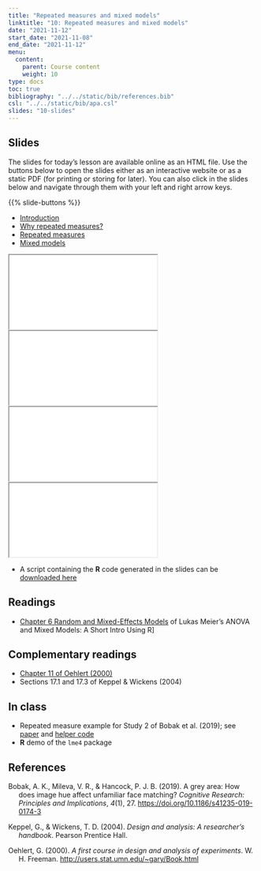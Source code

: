 ```yaml
---
title: "Repeated measures and mixed models"
linktitle: "10: Repeated measures and mixed models"
date: "2021-11-12"
start_date: "2021-11-08"
end_date: "2021-11-12"
menu:
  content:
    parent: Course content
    weight: 10
type: docs
toc: true
bibliography: "../../static/bib/references.bib"
csl: "../../static/bib/apa.csl"
slides: "10-slides"
---
```


## Slides

The slides for today’s lesson are available online as an HTML file. Use the buttons below to open the slides either as an interactive website or as a static PDF (for printing or storing for later). You can also click in the slides below and navigate through them with your left and right arrow keys.

{{% slide-buttons %}}

<ul class="nav nav-tabs" id="slide-tabs" role="tablist">
<li class="nav-item">
<a class="nav-link active" id="introduction-tab" data-toggle="tab" href="#introduction" role="tab" aria-controls="introduction" aria-selected="true">Introduction</a>
</li>
<li class="nav-item">
<a class="nav-link" id="why-repeated-measures-tab" data-toggle="tab" href="#why-repeated-measures" role="tab" aria-controls="why-repeated-measures" aria-selected="false">Why repeated measures?</a>
</li>
<li class="nav-item">
<a class="nav-link" id="repeated-measures-tab" data-toggle="tab" href="#repeated-measures" role="tab" aria-controls="repeated-measures" aria-selected="false">Repeated measures</a>
</li>
<li class="nav-item">
<a class="nav-link" id="mixed-models-tab" data-toggle="tab" href="#mixed-models" role="tab" aria-controls="mixed-models" aria-selected="false">Mixed models</a>
</li>
</ul>

<div id="slide-tabs" class="tab-content">

<div id="introduction" class="tab-pane fade show active" role="tabpanel" aria-labelledby="introduction-tab">

<div class="embed-responsive embed-responsive-16by9">

<iframe class="embed-responsive-item" src="/slides/10-slides.html#1">
</iframe>

</div>

</div>

<div id="why-repeated-measures" class="tab-pane fade" role="tabpanel" aria-labelledby="why-repeated-measures-tab">

<div class="embed-responsive embed-responsive-16by9">

<iframe class="embed-responsive-item" src="/slides/10-slides.html#why-repeated-measures">
</iframe>

</div>

</div>

<div id="repeated-measures" class="tab-pane fade" role="tabpanel" aria-labelledby="repeated-measures-tab">

<div class="embed-responsive embed-responsive-16by9">

<iframe class="embed-responsive-item" src="/slides/10-slides.html#repeated-measures">
</iframe>

</div>

</div>

<div id="mixed-models" class="tab-pane fade" role="tabpanel" aria-labelledby="mixed-models-tab">

<div class="embed-responsive embed-responsive-16by9">

<iframe class="embed-responsive-item" src="/slides/10-slides.html#mixed-models">
</iframe>

</div>

</div>

</div>

-   A script containing the **R** code generated in the slides can be [downloaded here](/content/10-slides.R)

<!--
## Videos

Videos for each section of the lecture are [available at this YouTube playlist](https://www.youtube.com/playlist?list=).

- [Introduction](https://www.youtube.com/watch?v=&list=)
- [Why repeated measures?](https://www.youtube.com/watch?v=&list=)
- [Repeated measures](https://www.youtube.com/watch?v=&list=)
- [Mixed models](https://www.youtube.com/watch?v=&list=)

You can also watch the playlist (and skip around to different sections) here:

<div class="embed-responsive embed-responsive-16by9">
<iframe class="embed-responsive-item" src="https://www.youtube.com/embed/playlist?list=" frameborder="0" allow="accelerometer; autoplay; encrypted-media; gyroscope; picture-in-picture" allowfullscreen></iframe>
</div>
-->

## Readings

-   <i class="fas fa-book"></i>[Chapter 6 Random and Mixed-Effects Models](https://stat.ethz.ch/~meier/teaching/anova/random-and-mixed-effects-models.html) of Lukas Meier’s ANOVA and Mixed Models: A Short Intro Using R\]

## Complementary readings

-   [Chapter 11 of Oehlert (2000)](http://users.stat.umn.edu/~gary/book/fcdae.pdf)
-   <i class="fas fa-book"></i> Sections 17.1 and 17.3 of Keppel & Wickens (2004)

## In class

-   Repeated measure example for Study 2 of Bobak et al. (2019); see [paper](https://doi.org/10.1186/s41235-019-0174-3) and [helper code](/content/10-repeated-measures.R)
-   **R** demo of the `lme4` package

## References

<div id="refs" class="references csl-bib-body hanging-indent" line-spacing="2">

<div id="ref-Bobak:2019" class="csl-entry">

Bobak, A. K., Mileva, V. R., & Hancock, P. J. B. (2019). A grey area: How does image hue affect unfamiliar face matching? *Cognitive Research: Principles and Implications*, *4*(1), 27. <https://doi.org/10.1186/s41235-019-0174-3>

</div>

<div id="ref-Keppel/Wickens:2004" class="csl-entry">

Keppel, G., & Wickens, T. D. (2004). *Design and analysis: A researcher’s handbook*. Pearson Prentice Hall.

</div>

<div id="ref-Oehlert:2010" class="csl-entry">

Oehlert, G. (2000). *A first course in design and analysis of experiments*. W. H. Freeman. <http://users.stat.umn.edu/~gary/Book.html>

</div>

</div>
